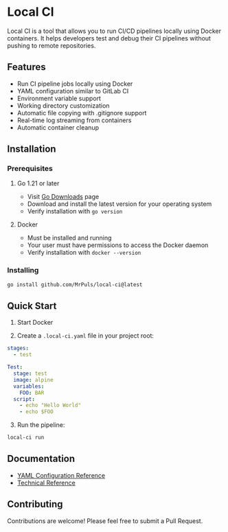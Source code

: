 # Local CI 

Local CI  is a tool that allows you to run CI/CD pipelines locally using Docker containers. It helps developers test and debug their CI pipelines without pushing to remote repositories.

## Features

- Run CI pipeline jobs locally using Docker
- YAML configuration similar to GitLab CI
- Environment variable support
- Working directory customization
- Automatic file copying with .gitignore support
- Real-time log streaming from containers
- Automatic container cleanup

## Installation

### Prerequisites

1. Go 1.21 or later
    - Visit [Go Downloads](https://golang.org/dl/) page
    - Download and install the latest version for your operating system
    - Verify installation with `go version`

2. Docker
    - Must be installed and running
    - Your user must have permissions to access the Docker daemon
    - Verify installation with `docker --version`

### Installing

```bash
go install github.com/MrPuls/local-ci@latest
```

## Quick Start

1. Start Docker

2. Create a `.local-ci.yaml` file in your project root:

```yaml
stages:
  - test

Test:
  stage: test
  image: alpine
  variables:
    FOO: BAR
  script:
    - echo "Hello World"
    - echo $FOO
```

3. Run the pipeline:

```bash
local-ci run
```

## Documentation

- [YAML Configuration Reference](docs/yaml-reference.md)
- [Technical Reference](docs/tech-reference.md)

## Contributing

Contributions are welcome! Please feel free to submit a Pull Request.
